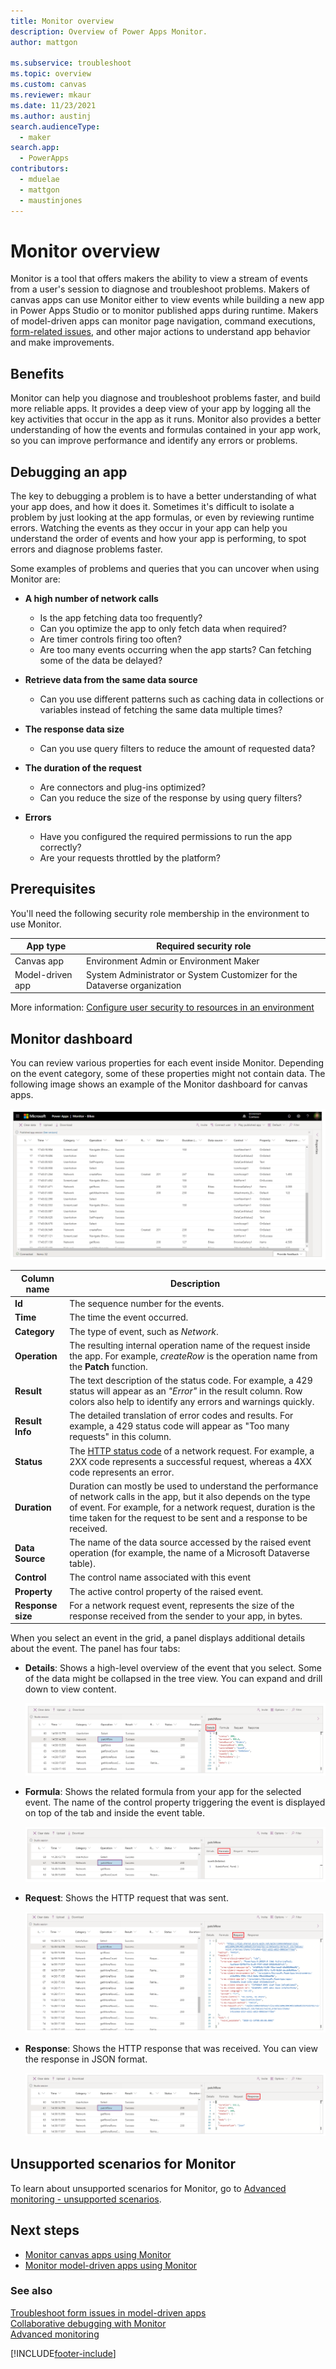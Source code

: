 ```yaml
---
title: Monitor overview
description: Overview of Power Apps Monitor.
author: mattgon

ms.subservice: troubleshoot
ms.topic: overview
ms.custom: canvas
ms.reviewer: mkaur
ms.date: 11/23/2021
ms.author: austinj
search.audienceType: 
  - maker
search.app: 
  - PowerApps
contributors:
  - mduelae
  - mattgon
  - maustinjones
---
```


# Monitor overview

Monitor is a tool that offers makers the ability to view a stream of events from a user's session to diagnose and troubleshoot problems. Makers of canvas apps can use Monitor either to view events while building a new app in Power Apps Studio or to monitor published apps during runtime. Makers of model-driven apps can monitor page navigation, command executions, [form-related issues](/powerapps/developer/model-driven-apps/troubleshoot-forms), and other major actions to understand app behavior and make improvements.

## Benefits

Monitor can help you diagnose and troubleshoot problems faster, and build more reliable apps. It provides a deep view of your app by logging all the key activities that occur in the app as it runs. Monitor also provides a better understanding of how the events and formulas contained in your app work, so you can improve performance and identify any errors or problems.

## Debugging an app

The key to debugging a problem is to have a better understanding of what your app does, and how it does it. Sometimes it's difficult to isolate a problem by just looking at the app formulas, or even by reviewing runtime errors. Watching the events as they occur in your app can help you understand the order of events and how your app is performing, to spot errors and diagnose problems faster.

Some examples of problems and queries that you can uncover when using Monitor are:

- **A high number of network calls**
    - Is the app fetching data too frequently?
    - Can you optimize the app to only fetch data when required?
    - Are timer controls firing too often?
    - Are too many events occurring when the app starts? Can fetching some of the data be delayed?

-   **Retrieve data from the same data source**
    - Can you use different patterns such as caching data in collections or variables instead of fetching the same data multiple times?

-   **The response data size**
    - Can you use query filters to reduce the amount of requested data?

-   **The duration of the request**
    - Are connectors and plug-ins optimized?
    - Can you reduce the size of the response by using query filters?

-   **Errors**
    - Have you configured the required permissions to run the app correctly?
    - Are your requests throttled by the platform?

## Prerequisites

You'll need the following security role membership in the environment to use Monitor.

| App type | Required security role |
| - | - |
| Canvas app | Environment Admin or Environment Maker |
| Model-driven app | System Administrator or System Customizer for the Dataverse organization |

More information: [Configure user security to resources in an environment](/power-platform/admin/database-security)

## Monitor dashboard

You can review various properties for each event inside Monitor. Depending on the event category, some of these properties might not contain data. The following image shows an example of the Monitor dashboard for canvas apps.

![Monitor dashboard.](media/monitor/monitor.png "Monitor dashboard")

| Column name       | Description                                                                                                                                                                                                                                       |
|-------------------|-----------------------------------------------------|
| **Id**            | The sequence number for the events.        |
| **Time**          | The time the event occurred.                         |
| **Category**      | The type of event, such as *Network*.          |
| **Operation**     | The resulting internal operation name of the request inside the app. For example, *createRow* is the operation name from the **Patch** function.          |
| **Result**        | The text description of the status code. For example, a 429 status will appear as an *"Error"* in the result column. Row colors also help to identify any errors and warnings quickly.          |
| **Result Info**   | The detailed translation of error codes and results. For example, a 429 status code will appear as "Too many requests" in this column.         |
| **Status**        | The [HTTP status code](https://www.w3.org/Protocols/rfc2616/rfc2616-sec10.html) of a network request. For example, a 2XX code represents a successful request, whereas a 4XX code represents an error.            |
| **Duration**      | Duration can mostly be used to understand the performance of network calls in the app, but it also depends on the type of event. For example, for a network request, duration is the time taken for the request to be sent and a response to be received.  |
| **Data Source**   | The name of the data source accessed by the raised event operation (for example, the name of a Microsoft Dataverse table).             |
| **Control**       | The control name associated with this event          |
| **Property**      | The active control property of the raised event.         |
| **Response size** | For a network request event, represents the size of the response received from the sender to your app, in bytes.       |

When you select an event in the grid, a panel displays additional details about the event. The panel has four tabs:

- **Details**: Shows a high-level overview of the event that you select. Some
    of the data might be collapsed in the tree view. You can expand and drill
    down to view content.

    ![Monitor - Details.](media/monitor/monitor-details.png "Monitor - Details")

- **Formula**: Shows the related formula from your app for the selected event. The
    name of the control property triggering the event is displayed on top of the tab and inside the event table.

    ![Monitor - Formula.](media/monitor/monitor-formula.png "Monitor - Formula")

- **Request**: Shows the HTTP request that was sent.

    ![Monitor - Request.](media/monitor/monitor-request.png "Monitor - Request")

- **Response**: Shows the HTTP response that was received. You can view the response in
    JSON format.

    ![Monitor - Response.](media/monitor/monitor-response.png "Monitor - Response")

## Unsupported scenarios for Monitor

To learn about unsupported scenarios for Monitor, go to [Advanced monitoring - unsupported scenarios](monitor-advanced.md#unsupported-scenarios-for-monitor).

## Next steps

- [Monitor canvas apps using Monitor](monitor-canvasapps.md)
- [Monitor model-driven apps using Monitor](monitor-modelapps.md)

### See also

[Troubleshoot form issues in model-driven apps](/powerapps/developer/model-driven-apps/troubleshoot-forms)  
[Collaborative debugging with Monitor](monitor-collaborative-debugging.md)  
[Advanced monitoring](monitor-advanced.md)


[!INCLUDE[footer-include](../includes/footer-banner.md)]